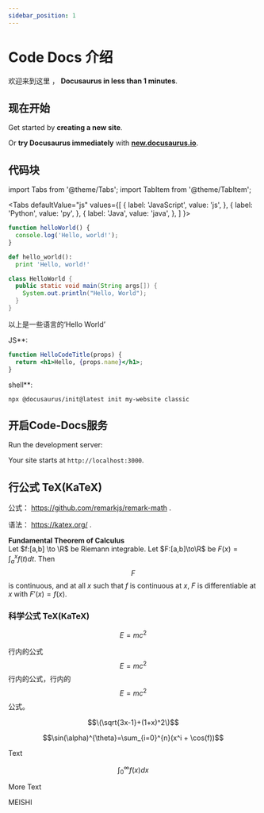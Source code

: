 ```yaml
---
sidebar_position: 1
---
```


# Code Docs 介绍

欢迎来到这里 ，  **Docusaurus in less than 1 minutes**.

## 现在开始

Get started by **creating a new site**.

Or **try Docusaurus immediately** with **[new.docusaurus.io](https://new.docusaurus.io)**.

## 代码块




import Tabs from '@theme/Tabs';
import TabItem from '@theme/TabItem';

<Tabs
defaultValue="js"
values={[
{ label: 'JavaScript', value: 'js', },
{ label: 'Python', value: 'py', },
{ label: 'Java', value: 'java', },
]
}>
<TabItem value="js">

```js
function helloWorld() {
  console.log('Hello, world!');
}
```

</TabItem>
<TabItem value="py">

```py
def hello_world():
  print 'Hello, world!'
```

</TabItem>
<TabItem value="java">

```java
class HelloWorld {
  public static void main(String args[]) {
    System.out.println("Hello, World");
  }
}
```

</TabItem>
</Tabs>



以上是一些语言的‘Hello World’

JS**:
```jsx title="/src/components/HelloCodeTitle.js"
function HelloCodeTitle(props) {
  return <h1>Hello, {props.name}</h1>;
}
```


shell**:

```shell
npx @docusaurus/init@latest init my-website classic
```

## 开启Code-Docs服务

Run the development server:

Your site starts at `http://localhost:3000`.



## 行公式 TeX(KaTeX)

公式：
https://github.com/remarkjs/remark-math .


语法：
https://katex.org/ .


**Fundamental Theorem of Calculus**  
Let $f:[a,b] \to \R$ be Riemann integrable. Let $F:[a,b]\to\R$ be $F(x)=
\int_{a}^{x}f(t)dt$.
Then $$F$$ is continuous, and at all $x$ such that $f$ is continuous at $x$,
$F$ is differentiable at $x$ with $F'(x)=f(x)$.

### 科学公式 TeX(KaTeX)

$$E=mc^2$$

行内的公式$$E=mc^2$$行内的公式，行内的$$E=mc^2$$公式。

$$\(\sqrt{3x-1}+(1+x)^2\)$$

$$\sin(\alpha)^{\theta}=\sum_{i=0}^{n}(x^i + \cos(f))$$

Text

$$
\int_0^\infty f(x)dx
$$

More Text

MEISHI

